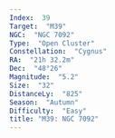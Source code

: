 ```yaml
---
Index:  39
Target:  "M39"
NGC:  "NGC 7092"
Type:  "Open Cluster"
Constellation:  "Cygnus"
RA:  "21h 32.2m"
Dec:  "48°26"
Magnitude:  "5.2"
Size:  "32"
DistanceLy:  "825"
Season:  "Autumn"
Difficulty:  "Easy"
title: "M39: NGC 7092"
---
```

